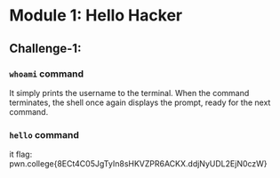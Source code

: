 # Module 1: Hello Hacker
## Challenge-1:
### `whoami` command
It simply prints the username to the terminal. When the command terminates, the shell once again displays the prompt, ready for the next command.
### `hello` command
it 
flag:  pwn.college{8ECt4C05JgTyIn8sHKVZPR6ACKX.ddjNyUDL2EjN0czW}

